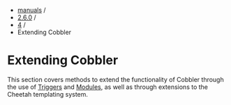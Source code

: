 
<!-- begin content -->

<div id="wrap" class="container">
 <div class="row">
  <div class="span8">
<ul class="breadcrumb"><li><a href="/manuals">manuals</a> <span class="divider">/</span></li><li><a href="/manuals/2.6.0">2.6.0</a> <span class="divider">/</span></li><li><a href="/manuals/2.6.0/4_-_Advanced_Topics.html">4</a> <span class="divider">/</span></li><li class="active">Extending Cobbler</li></ul>
   <h1>Extending Cobbler</h1>
<p>This section covers methods to extend the functionality of Cobbler through the use of <a href="/manuals/2.6.0/4/4/1_-_Triggers.html">Triggers</a> and <a href="/manuals/2.6.0/4/4/2_-_Modules.html">Modules</a>, as well as through extensions to the Cheetah templating system.</p>
